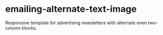 # emailing-alternate-text-image
Responsive template for advertising newsletters with alternate even two-column blocks.
